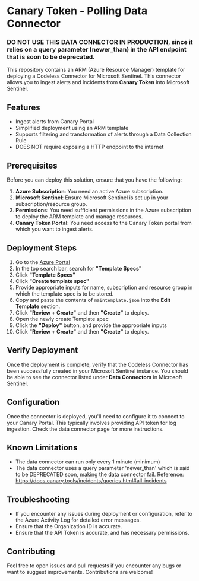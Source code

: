 # Canary Token - Polling Data Connector

### DO NOT USE THIS DATA CONNECTOR IN PRODUCTION, since it relies on a query parameter (newer_than) in the API endpoint that is soon to be deprecated.

This repository contains an ARM (Azure Resource Manager) template for deploying a Codeless Connector for Microsoft Sentinel. This connector allows you to ingest alerts and incidents from **Canary Token** into Microsoft Sentinel.

## Features
- Ingest alerts from Canary Portal
- Simplified deployment using an ARM template
- Supports filtering and transformation of alerts through a Data Collection Rule
- DOES NOT require exposing a HTTP endpoint to the internet

## Prerequisites
Before you can deploy this solution, ensure that you have the following:

1. **Azure Subscription**: You need an active Azure subscription.
2. **Microsoft Sentinel**: Ensure Microsoft Sentinel is set up in your subscription/resource group.
3. **Permissions**: You need sufficient permissions in the Azure subscription to deploy the ARM template and manage resources.
4. **Canary Token Portal**: You need access to the Canary Token portal from which you want to ingest alerts.


## Deployment Steps

1. Go to the [Azure Portal](https://portal.azure.com/)
2. In the top search bar, search for **"Template Specs"**
3. Click **"Template Specs"**
4. Click **"Create template spec"**
5. Provide appropriate inputs for name, subscription and resource group in which the template spec is to be stored.
6. Copy and paste the contents of `maintemplate.json` into the **Edit Template** section.
7. Click **"Review + Create"** and then **"Create"** to deploy.
8. Open the newly create Template spec
9. Click the **"Deploy"** button, and provide the appropriate inputs
10. Click **"Review + Create"** and then **"Create"** to deploy.


## Verify Deployment
Once the deployment is complete, verify that the Codeless Connector has been successfully created in your Microsoft Sentinel instance. You should be able to see the connector listed under **Data Connectors** in Microsoft Sentinel.

## Configuration
Once the connector is deployed, you'll need to configure it to connect to your Canary Portal. This typically involves providing API token for log ingestion. Check the data connector page for more instructions.

## Known Limitations
- The data connector can run only every 1 minute (minimum)
- The data connector uses a query parameter 'newer_than' which is said to be DEPRECATED soon, making the data connector fail. Reference: https://docs.canary.tools/incidents/queries.html#all-incidents

## Troubleshooting
- If you encounter any issues during deployment or configuration, refer to the Azure Activity Log for detailed error messages.
- Ensure that the Organization ID is accurate.
- Ensure that the API Token is accurate, and has necessary permissions.

## Contributing
Feel free to open issues and pull requests if you encounter any bugs or want to suggest improvements. Contributions are welcome!